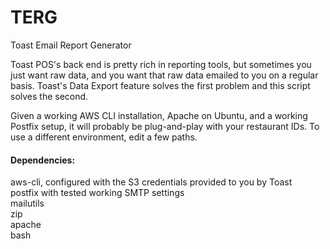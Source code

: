 # TERG
Toast Email Report Generator

Toast POS's back end is pretty rich in reporting tools, but sometimes you just want raw data, and you want that raw data emailed to you on a regular basis. Toast's Data Export feature solves the first problem and this script solves the second.

Given a working AWS CLI installation, Apache on Ubuntu, and a working Postfix setup, it will probably be plug-and-play with your restaurant IDs. To use a different environment, edit a few paths.

#### Dependencies:
aws-cli, configured with the S3 credentials provided to you by Toast  
postfix with tested working SMTP settings  
mailutils  
zip  
apache  
bash  

